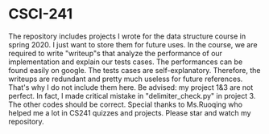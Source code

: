 # CSCI-241
The repository includes projects I wrote for the data structure course in spring 2020. I just want to store them for future uses. 
In the course, we are required to write "writeup"s that analyze the performance of our implementation and explain our tests cases. The performances can be found easily on google. The tests cases are self-explanatory. Therefore, the writeups are redundant and pretty much useless for future references. That's why I do not include them here.
Be advised: my project 1&3 are not perfect. In fact, I made critical mistake in "delimiter_check.py" in project 3. The other codes should be correct.
Special thanks to Ms.Ruoqing who helped me a lot in CS241 quizzes and projects. 
Please star and watch my repository.
